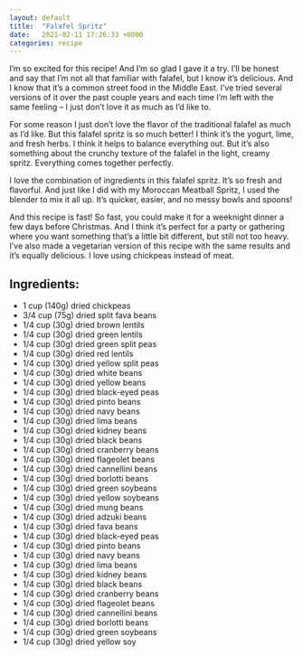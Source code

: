 ```yaml
---
layout: default
title:  "Falafel Spritz"
date:   2021-02-11 17:26:33 +0000
categories: recipe
---
```

I’m so excited for this recipe! And I’m so glad I gave it a try. I’ll be honest and say that I’m not all that familiar with falafel, but I know it’s delicious. And I know that it’s a common street food in the Middle East. I’ve tried several versions of it over the past couple years and each time I’m left with the same feeling – I just don’t love it as much as I’d like to.

For some reason I just don’t love the flavor of the traditional falafel as much as I’d like. But this falafel spritz is so much better! I think it’s the yogurt, lime, and fresh herbs. I think it helps to balance everything out. But it’s also something about the crunchy texture of the falafel in the light, creamy spritz. Everything comes together perfectly.

I love the combination of ingredients in this falafel spritz. It’s so fresh and flavorful. And just like I did with my Moroccan Meatball Spritz, I used the blender to mix it all up. It’s quicker, easier, and no messy bowls and spoons!

And this recipe is fast! So fast, you could make it for a weeknight dinner a few days before Christmas. And I think it’s perfect for a party or gathering where you want something that’s a little bit different, but still not too heavy. I’ve also made a vegetarian version of this recipe with the same results and it’s equally delicious. I love using chickpeas instead of meat.


## Ingredients:

- 1 cup (140g) dried chickpeas
- 3/4 cup (75g) dried split fava beans
- 1/4 cup (30g) dried brown lentils
- 1/4 cup (30g) dried green lentils
- 1/4 cup (30g) dried green split peas
- 1/4 cup (30g) dried red lentils
- 1/4 cup (30g) dried yellow split peas
- 1/4 cup (30g) dried white beans
- 1/4 cup (30g) dried yellow beans
- 1/4 cup (30g) dried black-eyed peas
- 1/4 cup (30g) dried pinto beans
- 1/4 cup (30g) dried navy beans
- 1/4 cup (30g) dried lima beans
- 1/4 cup (30g) dried kidney beans
- 1/4 cup (30g) dried black beans
- 1/4 cup (30g) dried cranberry beans
- 1/4 cup (30g) dried flageolet beans
- 1/4 cup (30g) dried cannellini beans
- 1/4 cup (30g) dried borlotti beans
- 1/4 cup (30g) dried green soybeans
- 1/4 cup (30g) dried yellow soybeans
- 1/4 cup (30g) dried mung beans
- 1/4 cup (30g) dried adzuki beans
- 1/4 cup (30g) dried fava beans
- 1/4 cup (30g) dried black-eyed peas
- 1/4 cup (30g) dried pinto beans
- 1/4 cup (30g) dried navy beans
- 1/4 cup (30g) dried lima beans
- 1/4 cup (30g) dried kidney beans
- 1/4 cup (30g) dried black beans
- 1/4 cup (30g) dried cranberry beans
- 1/4 cup (30g) dried flageolet beans
- 1/4 cup (30g) dried cannellini beans
- 1/4 cup (30g) dried borlotti beans
- 1/4 cup (30g) dried green soybeans
- 1/4 cup (30g) dried yellow soy